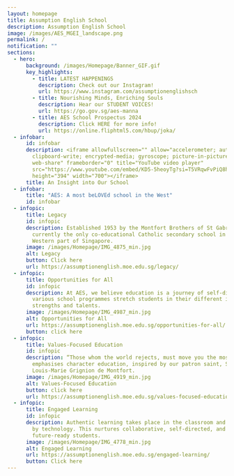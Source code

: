 ```yaml
---
layout: homepage
title: Assumption English School
description: Assumption English School
image: /images/AES_MGEI_landscape.png
permalink: /
notification: ""
sections:
  - hero:
      background: /images/Homepage/Banner_GIF.gif
      key_highlights:
        - title: LATEST HAPPENINGS
          description: Check out our Instagram!
          url: https://www.instagram.com/assumptionenglishsch
        - title: Nourishing Minds, Enriching Souls
          description: Hear our STUDENT VOICES!
          url: https://go.gov.sg/aes-manna
        - title: AES School Prospectus 2024
          description: Click HERE for more info!
          url: https://online.fliphtml5.com/hbup/joka/
  - infobar:
      id: infobar
      description: <iframe allowfullscreen="" allow="accelerometer; autoplay;
        clipboard-write; encrypted-media; gyroscope; picture-in-picture;
        web-share" frameborder="0" title="YouTube video player"
        src="https://www.youtube.com/embed/KD5-5heoyTg?si=T5VRqwFvPiQ8h3I7"
        height="394" width="700"></iframe>
      title: An Insight into Our School
  - infobar:
      title: "AES: A most beLOVEd school in the West"
      id: infobar
  - infopic:
      title: Legacy
      id: infopic
      description: Established 1953 by the Montfort Brothers of St Gabriel, AES is
        currently the only co-educational Catholic secondary school in the
        Western part of Singapore.
      image: /images/Homepage/IMG_4875_min.jpg
      alt: Legacy
      button: Click here
      url: https://assumptionenglish.moe.edu.sg/legacy/
  - infopic:
      title: Opportunities for All
      id: infopic
      description: At AES, we believe education is a journey of self-discovery. Our
        various school programmes stretch students in their different interests,
        strengths and talents.
      image: /images/Homepage/IMG_4987_min.jpg
      alt: Opportunities for All
      url: https://assumptionenglish.moe.edu.sg/opportunities-for-all/
      button: click here
  - infopic:
      title: Values-Focused Education
      id: infopic
      description: “Those whom the world rejects, must move you the most”. AES
        emphasises character education, inspired by our patron saint, St
        Louis-Marie Grignion de Montfort.
      image: /images/Homepage/IMG_4919_min.jpg
      alt: Values-Focused Education
      button: click here
      url: https://assumptionenglish.moe.edu.sg/values-focused-education/
  - infopic:
      title: Engaged Learning
      id: infopic
      description: Authentic learning takes place in the classroom and beyond, enabled
        by technology. This nurtures collaborative, self-directed, and
        future-ready students.
      image: /images/Homepage/IMG_4778_min.jpg
      alt: Engaged Learning
      url: https://assumptionenglish.moe.edu.sg/engaged-learning/
      button: Click here
---
```

